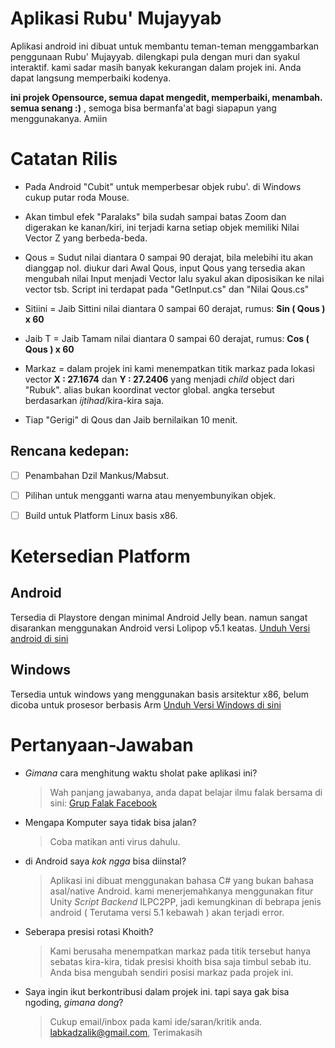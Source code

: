# Aplikasi Rubu' Mujayyab

Aplikasi android ini dibuat untuk membantu teman-teman menggambarkan penggunaan Rubu' Mujayyab. dilengkapi pula dengan muri dan syakul interaktif.
kami sadar masih banyak kekurangan dalam projek ini. Anda dapat langsung memperbaiki kodenya.

**ini projek Opensource, semua dapat mengedit, memperbaiki, menambah. semua senang :)** , semoga bisa bermanfa'at bagi siapapun yang menggunakanya. Amiin


# 
# Catatan Rilis
- Pada Android "Cubit" untuk memperbesar objek rubu'. di Windows cukup putar roda Mouse.
- Akan timbul efek "Paralaks" bila sudah sampai batas Zoom dan digerakan ke kanan/kiri, ini terjadi karna setiap objek memiliki Nilai Vector Z yang berbeda-beda.
- Qous = Sudut nilai diantara 0 sampai 90 derajat, bila melebihi itu akan dianggap nol. diukur dari Awal Qous, input Qous yang tersedia akan mengubah nilai Input menjadi Vector lalu syakul akan diposisikan ke nilai vector tsb. Script  ini terdapat pada "GetInput.cs" dan "Nilai Qous.cs" 

- Sitiini = Jaib Sittini nilai diantara 0 sampai 60 derajat,  rumus: **Sin ( Qous ) x 60**

-  Jaib T = Jaib Tamam nilai diantara 0 sampai 60 derajat, rumus: **Cos ( Qous ) x 60**

- Markaz = dalam projek ini kami menempatkan titik markaz pada lokasi vector **X : 27.1674** dan **Y : 27.2406** yang menjadi *child* object dari "Rubuk". alias bukan koordinat vector global. angka tersebut berdasarkan *ijtihad*/kira-kira saja.
- Tiap "Gerigi" di Qous dan Jaib bernilaikan 10 menit.
## Rencana kedepan:

 - [ ] Penambahan Dzil Mankus/Mabsut.
 - [ ] Pilihan untuk mengganti warna atau menyembunyikan objek.
 - [ ] Build untuk Platform Linux basis x86.


# Ketersedian Platform
## Android
Tersedia di Playstore dengan minimal Android Jelly bean. namun sangat disarankan menggunakan Android versi Lolipop v5.1 keatas.
[Unduh Versi android di sini](https://play.google.com/store/apps/details?id=com.kadzalik.rubuk)

## Windows
Tersedia untuk windows yang menggunakan basis arsitektur x86, belum dicoba untuk prosesor berbasis Arm
[Unduh Versi Windows di sini](https://drive.google.com/file/d/1IBel4d3hZLEjqfn5ag9-w5ALSuKEb8-v/view?usp=sharing)








# Pertanyaan-Jawaban

- *Gimana* cara menghitung waktu sholat pake aplikasi ini?
	>Wah panjang jawabanya, anda dapat belajar ilmu falak bersama di sini: [Grup Falak Facebook](https://www.facebook.com/groups/falakiyah)

- Mengapa Komputer saya tidak bisa jalan?
	>Coba matikan anti virus dahulu.

- di Android saya *kok ngga* bisa diinstal?
	> Aplikasi ini dibuat menggunakan bahasa C# yang bukan bahasa asal/native Android. kami menerjemahkanya menggunakan fitur Unity *Script Backend* ILPC2PP, jadi kemungkinan di bebrapa jenis android ( Terutama versi 5.1 kebawah ) akan terjadi error.

- Seberapa presisi rotasi Khoith?
	> Kami berusaha menempatkan markaz pada titik tersebut hanya sebatas kira-kira, tidak presisi khoith bisa saja timbul sebab itu. Anda bisa mengubah sendiri posisi markaz pada projek ini. 

- Saya ingin ikut berkontribusi dalam projek ini. tapi saya gak bisa ngoding, *gimana dong*?
	> Cukup email/inbox pada kami ide/saran/kritik anda. labkadzalik@gmail.com, Terimakasih






